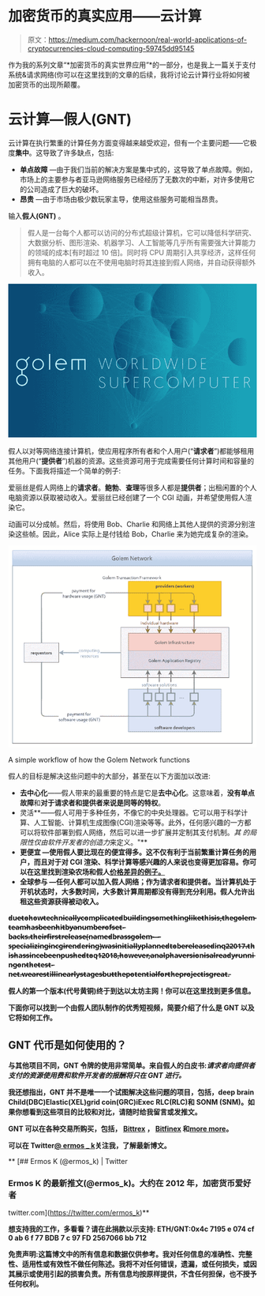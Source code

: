 # 加密货币的真实应用——云计算

> 原文：<https://medium.com/hackernoon/real-world-applications-of-cryptocurrencies-cloud-computing-59745dd95145>

作为我的系列文章“*加密货币的真实世界应用”*的一部分，也是我上一篇关于支付系统&请求网络(你可以在这里找到的文章的后续，我将讨论云计算行业将如何被加密货币的出现所颠覆。

# 云计算—假人(GNT)

云计算在执行繁重的计算任务方面变得越来越受欢迎，但有一个主要问题——它极度**集中**。这导致了许多缺点，包括:

*   **单点故障** —由于我们当前的解决方案是集中式的，这导致了单点故障。例如，市场上的主要参与者亚马逊网络服务已经经历了无数次的中断，对许多使用它的公司造成了巨大的破坏。
*   **昂贵** —由于市场由极少数玩家主导，使用这些服务可能相当昂贵。

输入**假人(GNT)** 。

> 假人是一台每个人都可以访问的分布式超级计算机，它可以降低科学研究、大数据分析、图形渲染、机器学习、人工智能等几乎所有需要强大计算能力的领域的成本[有时超过 10 倍]。同时将 CPU 周期引入共享经济，这样任何拥有电脑的人都可以在不使用电脑时将其连接到假人网络，并自动获得额外收入。

![](img/f0b5d7ba6bcacfc6302967068359abfd.png)

假人以对等网络连接计算机，使应用程序所有者和个人用户(“**请求者**”)都能够租用其他用户(“**提供者**”)机器的资源。这些资源可用于完成需要任何计算时间和容量的任务。下面我将描述一个简单的例子:

爱丽丝是假人网络上的**请求者**。**鲍勃**、**查理**等很多人都是**提供者**；出租闲置的个人电脑资源以获取被动收入。爱丽丝已经创建了一个 CGI 动画，并希望使用假人渲染它。

动画可以分成帧。然后，将使用 Bob、Charlie 和网络上其他人提供的资源分别渲染这些帧。因此，Alice 实际上是付钱给 Bob，Charlie 来为她完成复杂的渲染。

![](img/36a470311e79d4ebfc965a781a58d29c.png)

A simple workflow of how the Golem Network functions

假人的目标是解决这些问题中的大部分，甚至在以下方面加以改进:

*   **去中心化**——假人带来的最重要的特点是它是**去中心化**。这意味着，**没有单点故障**和**对于请求者和提供者来说是同等的特权**。
*   灵活**——假人可用于多种任务，不像它的中央处理器。它可以用于科学计算、人工智能、计算机生成图像(CGI)渲染等等。此外，任何感兴趣的一方都可以将软件部署到假人网络，然后可以进一步扩展并定制其支付机制。*其* *的局限性仅由软件开发者的创造力*来定义。"**
*   ****更便宜** —使用假人要比现在的便宜得多。这不仅有利于当前繁重计算任务的用户，而且对于对 CGI 渲染、科学计算等感兴趣的人来说也变得更加容易。你可以在这里找到渲染农场和假人[价格差异的例子。](https://blog.golemproject.net/why-should-render-farms-be-afraid-of-golem-3dd1b9e70f47)**
*   ****全球参与** —任何人都可以加入假人网络；作为请求者和提供者。当计算机处于开机状态时，大多数时间，大多数计算周期都没有得到充分利用。假人允许出租这些资源获得被动收入。**

**d̵u̵e̵̵t̵o̵̵h̵o̵w̵̵t̵e̵c̵h̵n̵i̵c̵a̵l̵l̵y̵̵c̵o̵m̵p̵l̵i̵c̵a̵t̵e̵d̵̵b̵u̵i̵l̵d̵i̵n̵g̵̵s̵o̵m̵e̵t̵h̵i̵n̵g̵̵l̵i̵k̵e̵̵t̵h̵i̵s̵̵i̵s̵,̵̵t̵h̵e̵̵g̵o̵l̵e̵m̵̵t̵e̵a̵m̵̵h̵a̵s̵̵b̵e̵e̵n̵̵h̵i̵t̵̵b̵y̵̵a̵̵n̵u̵m̵b̵e̵r̵̵o̵f̵̵s̵e̵t̵-̵b̵a̵c̵k̵s̵.̵̵t̵h̵e̵i̵r̵̵f̵i̵r̵s̵t̵̵r̵e̵l̵e̵a̵s̵e̵̵(̵n̵a̵m̵e̵d̵̵b̵r̵a̵s̵s̵̵g̵o̵l̵e̵m̵̵—̵̵s̵p̵e̵c̵i̵a̵l̵i̵z̵i̵n̵g̵̵i̵n̵̵c̵g̵i̵̵r̵e̵n̵d̵e̵r̵i̵n̵g̵)̵̵w̵a̵s̵̵i̵n̵i̵t̵i̵a̵l̵l̵y̵̵p̵l̵a̵n̵n̵e̵d̵̵t̵o̵̵b̵e̵̵r̵e̵l̵e̵a̵s̵e̵d̵̵i̵n̵̵q̵2̵̵2̵0̵1̵7̵.̵̵t̵h̵i̵s̵̵h̵a̵s̵̵s̵i̵n̵c̵e̵̵b̵e̵e̵n̵̵p̵u̵s̵h̵e̵d̵̵t̵o̵̵q̵1̵̵2̵0̵1̵8̵,̵̵h̵o̵w̵e̵v̵e̵r̵,̵̵a̵n̵̵a̵l̵p̵h̵a̵̵v̵e̵r̵s̵i̵o̵n̵̵i̵s̵̵a̵l̵r̵e̵a̵d̵y̵̵r̵u̵n̵n̵i̵n̵g̵̵o̵n̵̵t̵h̵e̵̵t̵e̵s̵t̵-̵n̵e̵t̵.̵̵w̵e̵̵a̵r̵e̵̵s̵t̵i̵l̵l̵̵i̵n̵̵e̵a̵r̵l̵y̵̵s̵t̵a̵g̵e̵s̵̵b̵u̵t̵̵t̵h̵e̵̵p̵o̵t̵e̵n̵t̵i̵a̵l̵̵f̵o̵r̵̵t̵h̵e̵̵p̵r̵o̵j̵e̵c̵t̵̵i̵s̵̵g̵r̵e̵a̵t̵.̵**

**假人的第一个版本(代号黄铜)终于到达以太坊主网！你可以在这里找到更多信息。**

**下面你可以找到一个由假人团队制作的优秀短视频，简要介绍了什么是 GNT 以及它将如何工作。**

## **GNT 代币是如何使用的？**

**与其他项目不同，GNT 令牌的使用非常简单。来自假人的白皮书:*请求者向提供者支付的资源使用费和软件开发者的报酬将只在 GNT 进行。***

**我还想指出，GNT 并不是唯一一个试图解决这些问题的项目，包括，**deep brain Child**(DBC)**Elastic**(XEL)**grid coin**(GRC)**iExec RLC**(RLC)和 **SONM** (SNM)。如果你想看到这些项目的比较和对比，请随时给我留言或发推文。**

**GNT 可以在各种交易所购买，包括， [Bittrex](https://bittrex.com/) ， [Bitfinex](https://www.bitfinex.com) 和[more more](https://coinmarketcap.com/currencies/golem-network-tokens/#markets)。**

**可以在 Twitter[**@ ermos _ k**](https://twitter.com/ermos_k)关注我，了解最新博文。**

**[](https://twitter.com/ermos_k) [## Ermos K (@ermos_k) | Twitter

### Ermos K 的最新推文(@ermos_k)。大约在 2012 年，加密货币爱好者

twitter.com](https://twitter.com/ermos_k)** 

**想支持我的工作，多看看？请在此捐款以示支持:
**ETH/GNT**:0x4c 7195 e 074 cf 0 ab 6 f 77 BDB 7 c 97 FD 2567066 bb 712**

**免责声明:这篇博文中的所有信息和数据仅供参考。我对任何信息的准确性、完整性、适用性或有效性不做任何陈述。我将不对任何错误，遗漏，或任何损失，或因其展示或使用引起的损害负责。所有信息均按原样提供，不含任何担保，也不授予任何权利。**